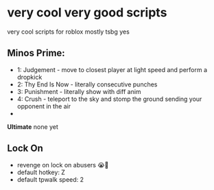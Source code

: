 # very cool very good scripts
very cool scripts for roblox mostly tsbg yes

## Minos Prime:
- 1: Judgement - move to closest player at light speed and perform a dropkick
- 2: Thy End Is Now - literally consecutive punches
- 3: Punishment - literally show with diff anim
- 4: Crush - teleport to the sky and stomp the ground sending your opponent in the air
- 
**Ultimate**
none yet

## Lock On
- revenge on lock on abusers 😭🙏
- default hotkey: Z
- default tpwalk speed: 2
